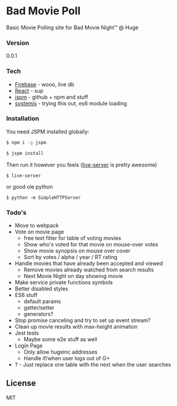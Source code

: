 # Bad Movie Poll

Basic Movie Polling site for Bad Movie Night™ @ Huge

### Version
0.0.1

### Tech

* [Firebase] - wooo, live db
* [React] - sup
* [jspm] - github + npm and stuff
* [systemjs] - trying this out, es6 module loading


### Installation

You need JSPM installed globally:

```sh
$ npm i -g jspm
```

```sh
$ jspm install
```

Then run it however you feels ([live-server] is pretty awesome)

```
$ live-server
``` 

or good ole python

```
$ python -m SimpleHTTPServer
```

### Todo's

- Move to webpack
- Vote on movie page
  - free text filter for table of voting movies
  - Show who's voted for that movie on mouse-over votes
  - Show movie synopsis on mouse over cover
  - Sort by votes / alpha / year / RT rating
- Handle movies that have already been accepted and viewed
  - Remove movies already watched from search results
  - Next Movie Night on <x> day showing <y> movie
- Make service private functions symbols
- Better disabled styles
- ES6 stuff
  - default params
  - getter/setter
  - generators?
- Stop promise canceling and try to set up event stream?
- Clean up movie results with max-height animation
- Jest tests
  - Maybe some e2e stuff as well
- Login Page
  - Only allow hugeinc addresses
  - Handle if/when user logs out of G+
- ? - Just replace one table with the next when the user searches

License
----

MIT

[Firebase]:https://www.firebase.com/
[React]:http://facebook.github.io/react/
[jspm]:http://jspm.io/
[systemjs]:https://github.com/systemjs/systemjs
[live-server]:https://github.com/tapio/live-server
